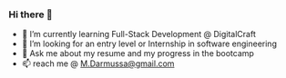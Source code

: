 ### Hi there 👋

- 🌱 I’m currently learning Full-Stack Development @ DigitalCraft
- 👯 I’m looking for an entry level or Internship in software engineering
- 💬 Ask me about my resume and my progress in the bootcamp
- 📫 reach me @ M.Darmussa@gmail.com
